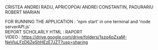 CRISTEA ANDREI RADU, APRICOPOAI ANDREI CONSTANTIN, PADURARIU ROBERT MARIAN  

FOR RUNNING THE APPLICATION : 'npm start' in one terminal and 'node serverAPI.js'  
REPORT SCHOLARLY HTML : RAPORT  
VIDEO : https://drive.google.com/drive/folders/1szq4pZxaM-NeVluLFzD6ZeShHEzE7JZT?usp=sharing  
